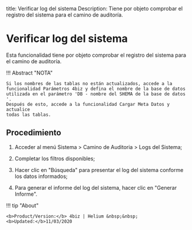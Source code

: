 title: Verificar log del sistema
Description: Tiene por objeto comprobar el registro del sistema para el camino de auditoría.
# Verificar log del sistema

Esta funcionalidad tiene por objeto comprobar el registro del sistema para el camino de auditoría.

!!! Abstract "NOTA"

    Si los nombres de las tablas no están actualizados, accede a la
    funcionalidad Parámetros 4biz y defina el nombre de la base de datos
    utilizada en el parámetro 'DB - nombre del SHEMA de la base de datos '.
    Después de esto, accede a la funcionalidad Cargar Meta Datos y actualice
    todas las tablas.

Procedimiento
-------------

1.  Acceder al menú Sistema \> Camino de Auditoria \> Logs del Sistema;

2.  Completar los filtros disponibles;

3.  Hacer clic en "Búsqueda" para presentar el log del sistema conforme los
    datos informados;

4.  Para generar el informe del log del sistema, hacer clic en "Generar
    Informe".

!!! tip "About"

    <b>Product/Version:</b> 4biz | Helium &nbsp;&nbsp;
    <b>Updated:</b>11/03/2020
